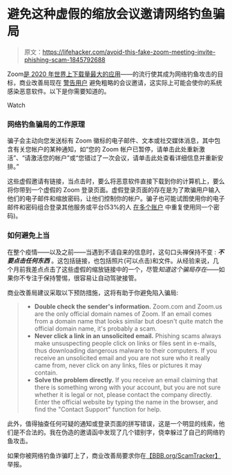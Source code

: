 # 避免这种虚假的缩放会议邀请网络钓鱼骗局

> 原文：<https://lifehacker.com/avoid-this-fake-zoom-meeting-invite-phishing-scam-1845792688>

Zoom[是 2020 年世界上下载量最大的应用](https://www.usatoday.com/story/tech/2020/12/02/zoom-apple-top-iphone-ipad-app-2020/3785601001/)——的流行使其成为网络钓鱼攻击的目标，商业改善局现在 [警告用户](https://www.bbb.org/article/news-releases/23421-bbb-scam-alert-that-zoom-invite-is-really-a-phishing-scam) 避免粗略的会议邀请，这实际上可能会使你的系统感染恶意软件。以下是你需要知道的。

Watch

### **网络钓鱼骗局的工作原理**

骗子会主动向您发送标有 Zoom 徽标的电子邮件、文本或社交媒体消息，其中包含有关您帐户的某种通知，如“您的 Zoom 帐户已暂停，请单击此处重新激活”、“请激活您的帐户”或“您错过了一次会议，请单击此处查看详细信息并重新安排。”

这些虚假邀请有链接，当点击时，要么将恶意软件直接下载到你的计算机上，要么将你带到一个虚假的 Zoom 登录页面。虚假登录页面的存在是为了欺骗用户输入他们的电子邮件和缩放密码，让他们控制你的帐户。骗子也可能试图使用你的电子邮件和密码组合登录其他服务或平台(53%的人 [在多个账户](https://www.securitymagazine.com/articles/92331-of-people-admit-they-reuse-the-same-password-for-multiple-accounts) 中重复使用同一个密码)。

### **如何避免上当**

在整个疫情——以及之前——当遇到不请自来的信息时，这句口头禅保持不变 : ***不要点击任何东西*** 。这包括链接，也包括照片(可以点击)和文件。从经验来说，几个月前我差点点击了这些虚假的缩放链接中的一个，尽管*知道这个骗局存在*——如果你不专注于保持警惕，很容易让自动驾驶接管。

商业改善局建议采取以下预防措施，这将有助于你避免陷入骗局:

> *   **Double check the sender's information.** Zoom.com and Zoom.us are the only official domain names of Zoom. If an email comes from a domain name that looks similar but doesn't quite match the official domain name, it's probably a scam.
> *   **Never click a link in an unsolicited email.** Phishing scams always make unsuspecting people click on links or files sent in e-mails, thus downloading dangerous malware to their computers. If you receive an unsolicited email and you are not sure who it really came from, never click on any links, files or pictures it may contain.
> *   **Solve the problem directly.** If you receive an email claiming that there is something wrong with your account, but you are not sure whether it is legal or not, please contact the company directly. Enter the official website by typing the name in the browser, and find the "Contact Support" function for help.

此外，值得抽查任何可疑的通知或登录页面的拼写错误，这是一个明显的线索，他们是不合法的。我在伪造的邀请函中发现了几个错别字，侥幸躲过了自己的网络钓鱼攻击。

如果你被网络钓鱼诈骗盯上了，商业改善局要求你在[【BBB.org/ScamTracker】](http://www.bbb.org/ScamTracker)举报。